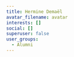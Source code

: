 ```yaml
---
title: Hermine Demaël
avatar_filename: avatar
interests: []
social: []
superuser: false
user_groups:
  - Alumni
---
```


